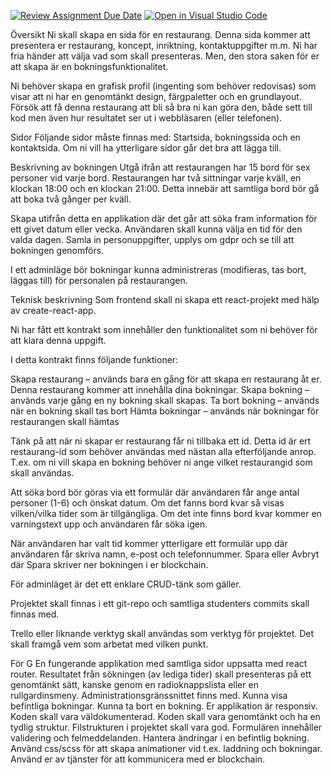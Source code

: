 [![Review Assignment Due Date](https://classroom.github.com/assets/deadline-readme-button-24ddc0f5d75046c5622901739e7c5dd533143b0c8e959d652212380cedb1ea36.svg)](https://classroom.github.com/a/6LQNZAli)
[![Open in Visual Studio Code](https://classroom.github.com/assets/open-in-vscode-718a45dd9cf7e7f842a935f5ebbe5719a5e09af4491e668f4dbf3b35d5cca122.svg)](https://classroom.github.com/online_ide?assignment_repo_id=10891743&assignment_repo_type=AssignmentRepo)

Översikt
Ni skall skapa en sida för en restaurang. Denna sida kommer att presentera er restaurang, koncept, inriktning, kontaktuppgifter m.m. Ni har fria händer att välja vad som skall presenteras. Men, den stora saken för er att skapa är en bokningsfunktionalitet.

Ni behöver skapa en grafisk profil (ingenting som behöver redovisas) som visar att ni har en genomtänkt design, färgpaletter och en grundlayout. Försök att få denna restaurang att bli så bra ni kan göra den, både sett till kod men även hur resultatet ser ut i webbläsaren (eller telefonen).

 

Sidor
Följande sidor måste finnas med: Startsida, bokningssida och en kontaktsida. Om ni vill ha ytterligare sidor går det bra att lägga till.

 

Beskrivning av bokningen
Utgå ifrån att restaurangen har 15 bord för sex personer vid varje bord. Restaurangen har två sittningar varje kväll, en klockan 18:00 och en klockan 21:00. Detta innebär att samtliga bord bör gå att boka två gånger per kväll.

Skapa utifrån detta en applikation där det går att söka fram information för ett givet datum eller vecka. Användaren skall kunna välja en tid för den valda dagen. Samla in personuppgifter, upplys om gdpr och se till att bokningen genomförs.

I ett adminläge bör bokningar kunna administreras (modifieras, tas bort, läggas till) för personalen på restaurangen.

 

Teknisk beskrivning
Som frontend skall ni skapa ett react-projekt med hälp av create-react-app.

Ni har fått ett kontrakt som innehåller den funktionalitet som ni behöver för att klara denna uppgift.

I detta kontrakt finns följande funktioner:

 

Skapa restaurang – används bara en gång för att skapa en restaurang åt er. Denna restaurang kommer att innehålla dina bokningar.
Skapa bokning – används varje gång en ny bokning skall skapas.
Ta bort bokning – används när en bokning skall tas bort
Hämta bokningar – används när bokningar för restaurangen skall hämtas
 

Tänk på att när ni skapar er restaurang får ni tillbaka ett id. Detta id är ert restaurang-id som behöver användas med nästan alla efterföljande anrop. T.ex. om ni vill skapa en bokning behöver ni ange vilket restaurangid som skall användas.

 

Att söka bord bör göras via ett formulär där användaren får ange antal personer (1-6) och önskat datum. Om det fanns bord kvar så visas vilken/vilka tider som är tillgängliga. Om det inte finns bord kvar kommer en varningstext upp och användaren får söka igen.

När användaren har valt tid kommer ytterligare ett formulär upp där användaren får skriva namn, e-post och telefonnummer. Spara eller Avbryt där Spara skriver ner bokningen i er blockchain.

För adminläget är det ett enklare CRUD-tänk som gäller.

Projektet skall finnas i ett git-repo och samtliga studenters commits skall finnas med.

Trello eller liknande verktyg skall användas som verktyg för projektet. Det skall framgå vem som arbetat med vilken punkt.

 

För G
En fungerande applikation med samtliga sidor uppsatta med react router.
Resultatet från sökningen (av lediga tider) skall presenteras på ett genomtänkt sätt, kanske genom en radioknappslista eller en rullgardinsmeny.
Administrationsgränssnittet finns med.
Kunna visa befintliga bokningar.
Kunna ta bort en bokning.
Er applikation är responsiv.
Koden skall vara väldokumenterad.
Koden skall vara genomtänkt och ha en tydlig struktur.
Filstrukturen i projektet skall vara god.
Formulären innehåller validering och felmeddelanden.
Hantera ändringar i en befintlig bokning.
Använd css/scss för att skapa animationer vid t.ex. laddning och bokningar.
Använd er av tjänster för att kommunicera med er blockchain.